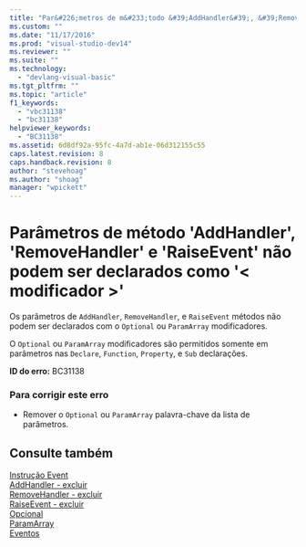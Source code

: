 ```yaml
---
title: "Par&#226;metros de m&#233;todo &#39;AddHandler&#39;, &#39;RemoveHandler&#39; e &#39;RaiseEvent&#39; n&#227;o podem ser declarados como &#39;&lt; modificador &gt;&#39; | Microsoft Docs"
ms.custom: ""
ms.date: "11/17/2016"
ms.prod: "visual-studio-dev14"
ms.reviewer: ""
ms.suite: ""
ms.technology: 
  - "devlang-visual-basic"
ms.tgt_pltfrm: ""
ms.topic: "article"
f1_keywords: 
  - "vbc31138"
  - "bc31138"
helpviewer_keywords: 
  - "BC31138"
ms.assetid: 6d8df92a-95fc-4a7d-ab1e-06d312155c55
caps.latest.revision: 8
caps.handback.revision: 8
author: "stevehoag"
ms.author: "shoag"
manager: "wpickett"
---
```

# Par&#226;metros de m&#233;todo &#39;AddHandler&#39;, &#39;RemoveHandler&#39; e &#39;RaiseEvent&#39; n&#227;o podem ser declarados como &#39;&lt; modificador &gt;&#39;
Os parâmetros de `AddHandler`, `RemoveHandler`, e `RaiseEvent` métodos não podem ser declarados com o `Optional` ou `ParamArray` modificadores.  
  
 O `Optional` ou `ParamArray` modificadores são permitidos somente em parâmetros nas `Declare`, `Function`, `Property`, e `Sub` declarações.  
  
 **ID do erro:** BC31138  
  
### Para corrigir este erro  
  
-   Remover o `Optional` ou `ParamArray` palavra\-chave da lista de parâmetros.  
  
## Consulte também  
 [Instrução Event](../../visual-basic/language-reference/statements/event-statement.md)   
 [AddHandler \- excluir](http://msdn.microsoft.com/pt-br/fc464cf8-582c-48a6-a9c2-185c4c3d5ff8)   
 [RemoveHandler \- excluir](http://msdn.microsoft.com/pt-br/35c17f61-6e22-4b87-b6e1-3ed0c27a88a0)   
 [RaiseEvent \- excluir](http://msdn.microsoft.com/pt-br/7f765da0-5491-40b6-9ed5-24c98f9daad9)   
 [Opcional](../../visual-basic/language-reference/modifiers/optional.md)   
 [ParamArray](../../visual-basic/language-reference/modifiers/paramarray.md)   
 [Eventos](../../visual-basic/programming-guide/language-features/events/events.md)